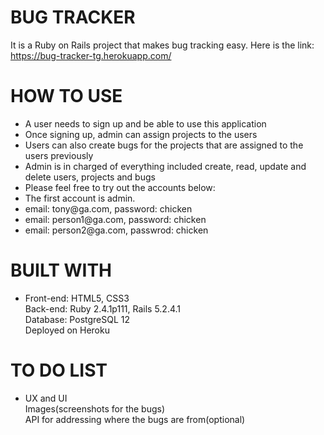 # BUG TRACKER

It is a Ruby on Rails project that makes bug tracking easy. Here is the link: https://bug-tracker-tg.herokuapp.com/

# HOW TO USE
<ul>
  <li>
  A user needs to sign up and be able to use this application <br>
  </li>
  <li>
  Once signing up, admin can assign projects to the users <br>
  </li> 
  <li>
  Users can also create bugs for the projects that are assigned to the users previously  <br>
  </li> 
  <li>
  Admin is in charged of everything included create, read, update and delete users, projects and bugs <br>
  </li>
  <li>
  Please feel free to try out the accounts below: <br>
  </li>
  <li>
  The first account is admin. <br>
  </li>
  <li>
   email: tony@ga.com, password: chicken <br>
  </li>
  <li>
   email: person1@ga.com, password: chicken <br>
  </li>
  <li>
   email: person2@ga.com, passwrod: chicken <br>
 </li>
</ul>

# BUILT WITH

<ul>
 <li>
Front-end: HTML5, CSS3 <br>
Back-end: Ruby 2.4.1p111, Rails 5.2.4.1 <br>
Database: PostgreSQL 12 <br>
Deployed on Heroku <br>
 </li>
</ul>

# TO DO LIST

<ul>
 <li>
UX and UI <br>
Images(screenshots for the bugs) <br>
API for addressing where the bugs are from(optional) <br>
 </li>
</ul>
